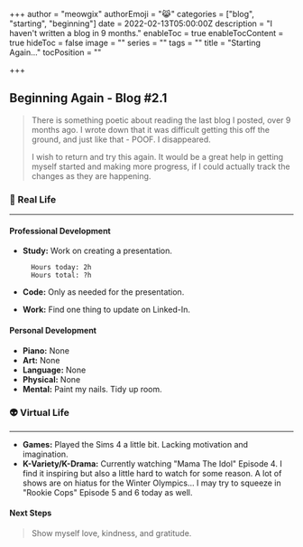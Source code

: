 +++
author = "meowgix"
authorEmoji = "😹"
categories = ["blog", "starting", "beginning"]
date = 2022-02-13T05:00:00Z
description = "I haven't written a blog in 9 months."
enableToc = true
enableTocContent = true
hideToc = false
image = ""
series = ""
tags = ""
title = "Starting Again..."
tocPosition = ""

+++
## Beginning Again - Blog #2.1

> There is something poetic about reading the last blog I posted, over 9 months ago. I wrote down that it was difficult getting this off the ground, and just like that - POOF. I disappeared.
>
> I wish to return and try this again. It would be a great help in getting myself started and making more progress, if I could actually track the changes as they are happening.

### 🌱 Real Life

***

#### Professional Development

* **Study:**  Work on creating a presentation.

        Hours today: 2h
        Hours total: ?h
* **Code:**  Only as needed for the presentation.
* **Work:**  Find one thing to update on Linked-In.

#### Personal Development

* **Piano:**  None
* **Art:**  None
* **Language:**  None
* **Physical:**  None
* **Mental:**  Paint my nails. Tidy up room.

### 👽 Virtual Life

***

* **Games:**  Played the Sims 4 a little bit. Lacking motivation and imagination.
* **K-Variety/K-Drama:**  Currently watching "Mama The Idol" Episode 4. I find it inspiring but also a little hard to watch for some reason. A lot of shows are on hiatus for the Winter Olympics... I may try to squeeze in "Rookie Cops" Episode 5 and 6 today as well.

#### Next Steps

> Show myself love, kindness, and gratitude.
